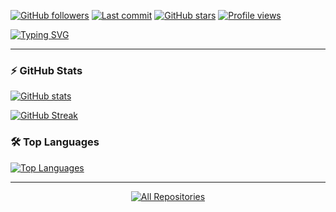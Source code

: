 [![GitHub followers](https://img.shields.io/github/followers/arshuvo2021?style=social&label=Follow)](https://github.com/arshuvo2021)
[![Last commit](https://img.shields.io/github/last-commit/arshuvo2021/arshuvo2021?label=Last%20commit)](https://github.com/arshuvo2021)
[![GitHub stars](https://img.shields.io/github/stars/arshuvo2021/arshuvo2021?style=social&label=Stars)](https://github.com/arshuvo2021)
[![Profile views](https://komarev.com/ghpvc/?username=arshuvo2021&label=Profile%20views)](https://github.com/arshuvo2021)

[![Typing SVG](https://readme-typing-svg.herokuapp.com?font=Fira+Code&weight=600&size=24&duration=3000&pause=1000&color=1A7DF7&center=true&vCenter=true&width=500&lines=Assalamu+Alaikum+Everyone!;I'm+Abdur+Rahman+Shuvo+%F0%9F%91%8B)](https://git.io/typing-svg)

---

### ⚡ GitHub Stats

[![GitHub stats](https://github-readme-stats.vercel.app/api?username=arshuvo2021&count_private=true&show_icons=true&theme=tokyonight&hide_title=true&include_all_commits=true)](https://github.com/arshuvo2021)

[![GitHub Streak](https://streak-stats.demolab.com?user=arshuvo2021&theme=tokyonight&hide_border=true&date_format=M%20j%5B%2C%20Y%5D)](https://git.io/streak-stats)

### 🛠 Top Languages

[![Top Languages](https://github-readme-stats.vercel.app/api/top-langs/?username=arshuvo2021&layout=compact&theme=tokyonight&hide_border=true&langs_count=8&exclude_repo=dotfiles)](https://github.com/arshuvo2021)


---

<p align="center">
  <a href="https://github.com/arshuvo2021?tab=repositories">
    <img alt="All Repositories" title="All Repositories" src="https://custom-icon-badges.demolab.com/badge/-All%20Repos-1F222E?style=for-the-badge&logoColor=white&logo=repo"/>
  </a>
</p>
